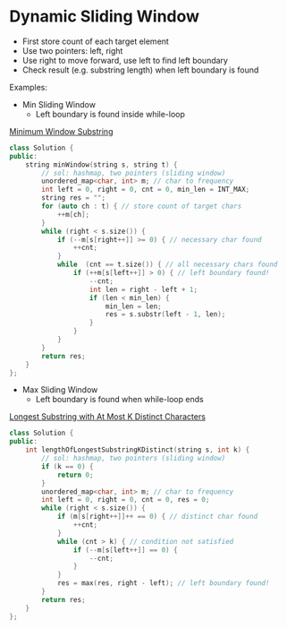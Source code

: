 # Dynamic Sliding Window

* First store count of each target element
* Use two pointers: left, right
* Use right to move forward, use left to find left boundary
* Check result \(e.g. substring length\) when left boundary is found

Examples:

* Min Sliding Window
  * Left boundary is found inside while-loop

[Minimum Window Substring](https://leetcode.com/problems/minimum-window-substring/)

```cpp
class Solution {
public:
    string minWindow(string s, string t) {
        // sol: hashmap, two pointers (sliding window)
        unordered_map<char, int> m; // char to frequency
        int left = 0, right = 0, cnt = 0, min_len = INT_MAX;
        string res = "";
        for (auto ch : t) { // store count of target chars
            ++m[ch];
        }
        while (right < s.size()) {
            if (--m[s[right++]] >= 0) { // necessary char found
                ++cnt;
            }
            while  (cnt == t.size()) { // all necessary chars found
                if (++m[s[left++]] > 0) { // left boundary found!
                    --cnt;
                    int len = right - left + 1;
                    if (len < min_len) {
                        min_len = len;
                        res = s.substr(left - 1, len);
                    }
                }
            }
        }
        return res;
    }
};
```

* Max Sliding Window
  * Left boundary is found when while-loop ends

[Longest Substring with At Most K Distinct Characters](https://leetcode.com/problems/longest-substring-with-at-most-k-distinct-characters/)

```cpp
class Solution {
public:
    int lengthOfLongestSubstringKDistinct(string s, int k) {
        // sol: hashmap, two pointers (sliding window)
        if (k == 0) {
            return 0;
        }
        unordered_map<char, int> m; // char to frequency
        int left = 0, right = 0, cnt = 0, res = 0;
        while (right < s.size()) {
            if (m[s[right++]]++ == 0) { // distinct char found
                ++cnt;
            }
            while (cnt > k) { // condition not satisfied
                if (--m[s[left++]] == 0) {
                    --cnt;
                }
            }
            res = max(res, right - left); // left boundary found!
        }
        return res;
    }
};
```

